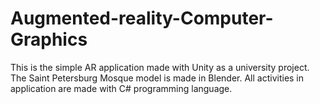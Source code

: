 #                                                             Augmented-reality-Computer-Graphics
This is the simple AR application made with Unity as a university project. The Saint Petersburg Mosque model is made in Blender. All activities in application are made with C# programming language.
